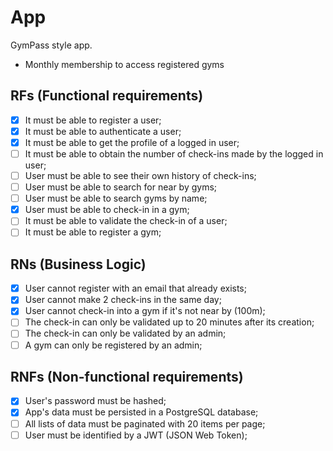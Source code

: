 
# App

GymPass style app.
- Monthly membership to access registered gyms

## RFs (Functional requirements)

- [X] It must be able to register a user;
- [X] It must be able to authenticate a user;
- [X] It must be able to get the profile of a logged in user;
- [ ] It must be able to obtain the number of check-ins made by the logged in user;
- [ ] User must be able to see their own history of check-ins;
- [ ] User must be able to search for near by gyms;
- [ ] User must be able to search gyms by name;
- [X] User must be able to check-in in a gym;
- [ ] It must be able to validate the check-in of a user;
- [ ] It must be able to register a gym;

## RNs (Business Logic)

- [X] User cannot register with an email that already exists;
- [X] User cannot make 2 check-ins in the same day;
- [X] User cannot check-in into a gym if it's not near by (100m);
- [ ] The check-in can only be validated up to 20 minutes after its creation;
- [ ] The check-in can only be validated by an admin;
- [ ] A gym can only be registered by an admin;

## RNFs (Non-functional requirements)

- [X] User's password must be hashed;
- [X] App's data must be persisted in a PostgreSQL database;
- [ ] All lists of data must be paginated with 20 items per page;
- [ ] User must be identified by a JWT (JSON Web Token);